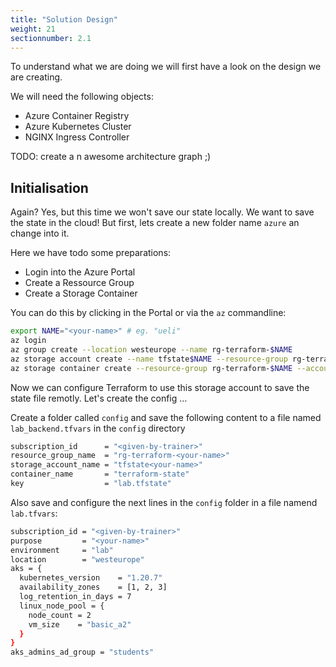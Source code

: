 ```yaml
---
title: "Solution Design"
weight: 21
sectionnumber: 2.1
---
```


To understand what we are doing we will first have a look on the design we are creating.

We will need the following objects:

* Azure Container Registry
* Azure Kubernetes Cluster
* NGINX Ingress Controller

TODO: create a n awesome architecture graph ;)


## Initialisation

Again? Yes, but this time we won't save our state locally. We want to save the state in the cloud!
But first, lets create a new folder name `azure` an change into it.

Here we have todo some preparations:

* Login into the Azure Portal
* Create a Ressource Group
* Create a Storage Container

You can do this by clicking in the Portal or via the `az` commandline:

```bash
export NAME="<your-name>" # eg. "ueli"
az login
az group create --location westeurope --name rg-terraform-$NAME
az storage account create --name tfstate$NAME --resource-group rg-terraform-$NAME
az storage container create --resource-group rg-terraform-$NAME --account-name tfstate$NAME --name terraform-state --public-access off
```

Now we can configure Terraform to use this storage account to save the state file remotly. Let's create the config ...

Create a folder called `config` and save the following content to a file named `lab_backend.tfvars` in the `config` directory

```bash
subscription_id      = "<given-by-trainer>"
resource_group_name  = "rg-terraform-<your-name>"
storage_account_name = "tfstate<your-name>"
container_name       = "terraform-state"
key                  = "lab.tfstate"
```

Also save and configure the next lines in the `config` folder in a file namend `lab.tfvars`:

```bash
subscription_id = "<given-by-trainer>"
purpose         = "<your-name>"
environment     = "lab"
location        = "westeurope"
aks = {
  kubernetes_version    = "1.20.7"
  availability_zones    = [1, 2, 3]
  log_retention_in_days = 7
  linux_node_pool = {
    node_count = 2
    vm_size    = "basic_a2"
  }
}
aks_admins_ad_group = "students"
```
